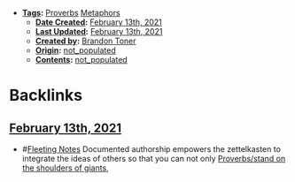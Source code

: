 - **[Tags](<../Tags.md>):** [Proverbs](<../Proverbs.md>) [Metaphors](<../Metaphors.md>)
    - **[Date Created](<../Date Created.md>):** [February 13th, 2021](<../February 13th, 2021.md>)
    - **[Last Updated](<../Last Updated.md>):** [February 13th, 2021](<../February 13th, 2021.md>)
    - **[Created by](<../Created by.md>):** [Brandon Toner](<../Brandon Toner.md>)
    - **[Origin](<../Origin.md>):** [not_populated](<../not_populated.md>)
    - **[Contents](<../Contents.md>):** [not_populated](<../not_populated.md>)

# Backlinks
## [February 13th, 2021](<February 13th, 2021.md>)
- #[Fleeting Notes](<../Fleeting Notes.md>) Documented authorship empowers the zettelkasten to integrate the ideas of others so that you can not only [Proverbs/stand on the shoulders of giants](<../Proverbs/stand on the shoulders of giants.md>),

